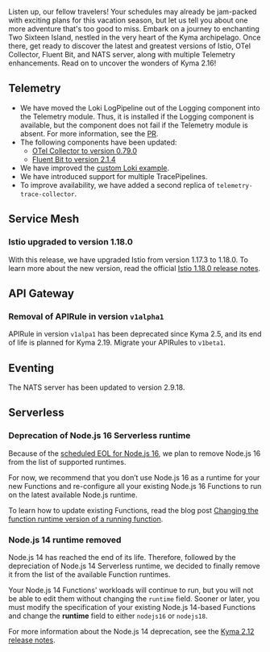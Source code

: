 Listen up, our fellow travelers! Your schedules may already be jam-packed with exciting plans for this vacation season, but let us tell you about one more adventure that's too good to miss. Embark on a journey to enchanting Two Sixteen Island, nestled in the very heart of the Kyma archipelago. Once there, get ready to discover the latest and greatest versions of Istio, OTel Collector, Fluent Bit, and NATS server, along with multiple Telemetry enhancements. Read on to uncover the wonders of Kyma 2.16!

## Telemetry
- We have moved the Loki LogPipeline out of the Logging component into the Telemetry module. Thus, it is installed if the Logging component is available, but the component does not fail if the Telemetry module is absent. For more information, see the [PR](https://github.com/kyma-project/kyma/issues/17549).
- The following components have been updated:
  - [OTel Collector to version 0.79.0](https://github.com/kyma-project/kyma/pull/17629)
  - [Fluent Bit to version 2.1.4](https://github.com/kyma-project/kyma/pull/17658)
- We have improved the [custom Loki example](https://github.com/kyma-project/examples/pull/243).
- We have introduced support for multiple TracePipelines.
- To improve availability, we have added a second replica of `telemetry-trace-collector`.

## Service Mesh
### Istio upgraded to version 1.18.0
With this release, we have upgraded Istio from version 1.17.3 to 1.18.0. To learn more about the new version, read the official [Istio 1.18.0 release notes](https://istio.io/latest/news/releases/1.18.x/announcing-1.18/upgrade-notes/). 

## API Gateway
### Removal of APIRule in version `v1alpha1`
APIRule in version `v1alpa1` has been deprecated since Kyma 2.5, and its end of life is planned for Kyma 2.19. Migrate your APIRules to `v1beta1`.

## Eventing
The NATS server has been updated to version 2.9.18.

## Serverless
### Deprecation of Node.js 16 Serverless runtime
Because of the [scheduled EOL for Node.js 16](https://github.com/nodejs/release#release-schedule), we plan to remove Node.js 16 from the list of supported runtimes.

For now, we recommend that you don’t use Node.js 16 as a runtime for your new Functions and re-configure all your existing Node.js 16 Functions to run on the latest available Node.js runtime.

To learn how to update existing Functions, read the blog post [Changing the function runtime version of a running function](https://blogs.sap.com/2022/03/09/changing-the-function-runtime-version-of-a-running-function/).

### Node.js 14 runtime removed
Node.js 14 has reached the end of its life. Therefore, followed by the depreciation of Node.js 14 Serverless runtime, we decided to finally remove it from the list of the available Function runtimes.

Your Node.js 14 Functions' workloads will continue to run, but you will not be able to edit them without changing the `runtime` field. Sooner or later, you must modify the specification of your existing Node.js 14-based Functions and change the **runtime** field to either `nodejs16` or `nodejs18`.

For more information about the Node.js 14 deprecation, see the [Kyma 2.12 release notes](https://github.com/kyma-project/kyma/releases/tag/2.12.0).
